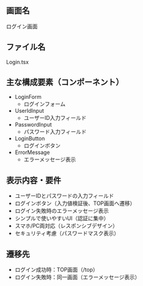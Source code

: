 ## 画面名
ログイン画面

## ファイル名
Login.tsx

## 主な構成要素（コンポーネント）
- LoginForm
    - ログインフォーム
- UserIdInput
    - ユーザーID入力フィールド
- PasswordInput
    - パスワード入力フィールド
- LoginButton
    - ログインボタン
- ErrorMessage
    - エラーメッセージ表示

## 表示内容・要件
- ユーザーIDとパスワードの入力フィールド
- ログインボタン（入力値検証後、TOP画面へ遷移）
- ログイン失敗時のエラーメッセージ表示
- シンプルで使いやすいUI（認証に集中）
- スマホ/PC両対応（レスポンシブデザイン）
- セキュリティ考慮（パスワードマスク表示）

## 遷移先
- ログイン成功時：TOP画面（/top）
- ログイン失敗時：同一画面（エラーメッセージ表示）
